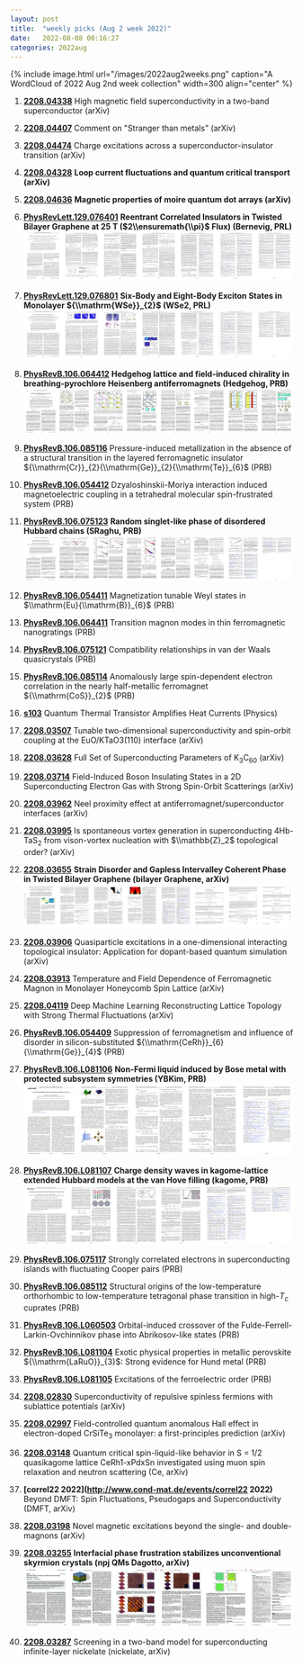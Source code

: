 ```yaml
---
layout: post
title:  "weekly picks (Aug 2 week 2022)"
date:   2022-08-08 00:16:27
categories: 2022aug
---
```


{% include image.html url="/images/2022aug2weeks.png" caption="A WordCloud of 2022 Aug 2nd week collection" width=300 align="center" %}


1. **[2208.04338](http://arxiv.org/abs/2208.04338)** High magnetic field superconductivity in a two-band superconductor (arXiv)

1. **[2208.04407](http://arxiv.org/abs/2208.04407)** Comment on "Stranger than metals" (arXiv)

1. **[2208.04474](http://arxiv.org/abs/2208.04474)** Charge excitations across a superconductor-insulator transition (arXiv)

1. **[2208.04328](http://arxiv.org/abs/2208.04328)** **Loop current fluctuations and quantum critical transport (arXiv)**

1. **[2208.04636](http://arxiv.org/abs/2208.04636)** **Magnetic properties of moire quantum dot arrays (arXiv)**




1. **[PhysRevLett.129.076401](https://link.aps.org/doi/10.1103/PhysRevLett.129.076401)** **Reentrant Correlated Insulators in Twisted Bilayer Graphene at 25 T ($2\\ensuremath{\\pi}$ Flux) (Bernevig, PRL)** ![](/images/PhysRevLett.129.076401.pdf.jpg)

1. **[PhysRevLett.129.076801](https://link.aps.org/doi/10.1103/PhysRevLett.129.076801)** **Six-Body and Eight-Body Exciton States in Monolayer ${\\mathrm{WSe}}_{2}$ (WSe2, PRL)** ![](/images/PhysRevLett.129.076801.pdf.jpg)

1. **[PhysRevB.106.064412](https://link.aps.org/doi/10.1103/PhysRevB.106.064412)** **Hedgehog lattice and field-induced chirality in breathing-pyrochlore Heisenberg antiferromagnets (Hedgehog, PRB)** ![](/images/PhysRevB.106.064412.pdf.jpg)

1. **[PhysRevB.106.085116](https://link.aps.org/doi/10.1103/PhysRevB.106.085116)** Pressure-induced metallization in the absence of a structural transition in the layered ferromagnetic insulator ${\\mathrm{Cr}}_{2}{\\mathrm{Ge}}_{2}{\\mathrm{Te}}_{6}$ (PRB)

1. **[PhysRevB.106.054412](https://link.aps.org/doi/10.1103/PhysRevB.106.054412)** Dzyaloshinskii-Moriya interaction induced magnetoelectric coupling in a tetrahedral molecular spin-frustrated system (PRB)

1. **[PhysRevB.106.075123](https://link.aps.org/doi/10.1103/PhysRevB.106.075123)** **Random singlet-like phase of disordered Hubbard chains (SRaghu, PRB)** ![](/images/PhysRevB.106.075123.pdf.jpg)

1. **[PhysRevB.106.054411](https://link.aps.org/doi/10.1103/PhysRevB.106.054411)** Magnetization tunable Weyl states in $\\mathrm{Eu}{\\mathrm{B}}_{6}$ (PRB)

1. **[PhysRevB.106.064411](https://link.aps.org/doi/10.1103/PhysRevB.106.064411)** Transition magnon modes in thin ferromagnetic nanogratings (PRB)

1. **[PhysRevB.106.075121](https://link.aps.org/doi/10.1103/PhysRevB.106.075121)** Compatibility relationships in van der Waals quasicrystals (PRB)

1. **[PhysRevB.106.085114](https://link.aps.org/doi/10.1103/PhysRevB.106.085114)** Anomalously large spin-dependent electron correlation in the nearly half-metallic ferromagnet ${\\mathrm{CoS}}_{2}$ (PRB)

1. **[s103](https://physics.aps.org/articles/v15/s103)** Quantum Thermal Transistor Amplifies Heat Currents (Physics)






1. **[2208.03507](http://arxiv.org/abs/2208.03507)** Tunable two-dimensional superconductivity and spin-orbit coupling at the EuO/KTaO3(110) interface (arXiv)

1. **[2208.03628](http://arxiv.org/abs/2208.03628)** Full Set of Superconducting Parameters of K$_3$C$_{60}$ (arXiv)

1. **[2208.03714](http://arxiv.org/abs/2208.03714)** Field-Induced Boson Insulating States in a 2D Superconducting Electron Gas with Strong Spin-Orbit Scatterings (arXiv)

1. **[2208.03962](http://arxiv.org/abs/2208.03962)** Neel proximity effect at antiferromagnet/superconductor interfaces (arXiv)

1. **[2208.03995](http://arxiv.org/abs/2208.03995)** Is spontaneous vortex generation in superconducting 4Hb-TaS$_2$ from vison-vortex nucleation with $\\mathbb{Z}_2$ topological order? (arXiv)

1. **[2208.03655](http://arxiv.org/abs/2208.03655)** **Strain Disorder and Gapless Intervalley Coherent Phase in Twisted Bilayer Graphene (bilayer Graphene, arXiv)** ![](/images/2208.03655.pdf.jpg)

1. **[2208.03906](http://arxiv.org/abs/2208.03906)** Quasiparticle excitations in a one-dimensional interacting topological insulator: Application for dopant-based quantum simulation (arXiv)

1. **[2208.03913](http://arxiv.org/abs/2208.03913)** Temperature and Field Dependence of Ferromagnetic Magnon in Monolayer Honeycomb Spin Lattice (arXiv)

1. **[2208.04119](http://arxiv.org/abs/2208.04119)** Deep Machine Learning Reconstructing Lattice Topology with Strong Thermal Fluctuations (arXiv)




1. **[PhysRevB.106.054409](https://link.aps.org/doi/10.1103/PhysRevB.106.054409)** Suppression of ferromagnetism and influence of disorder in silicon-substituted ${\\mathrm{CeRh}}_{6}{\\mathrm{Ge}}_{4}$ (PRB)

1. **[PhysRevB.106.L081106](https://link.aps.org/doi/10.1103/PhysRevB.106.L081106)** **Non-Fermi liquid induced by Bose metal with protected subsystem symmetries (YBKim, PRB)** ![](/images/PhysRevB.106.L081106.pdf.jpg)

1. **[PhysRevB.106.L081107](https://link.aps.org/doi/10.1103/PhysRevB.106.L081107)** **Charge density waves in kagome-lattice extended Hubbard models at the van Hove filling (kagome, PRB)** ![](/images/PhysRevB.106.L081107.pdf.jpg)

1. **[PhysRevB.106.075117](https://link.aps.org/doi/10.1103/PhysRevB.106.075117)** Strongly correlated electrons in superconducting islands with fluctuating Cooper pairs (PRB)

1. **[PhysRevB.106.085112](https://link.aps.org/doi/10.1103/PhysRevB.106.085112)** Structural origins of the low-temperature orthorhombic to low-temperature tetragonal phase transition in high-${T}_{c}$ cuprates (PRB)

1. **[PhysRevB.106.L060503](https://link.aps.org/doi/10.1103/PhysRevB.106.L060503)** Orbital-induced crossover of the Fulde-Ferrell-Larkin-Ovchinnikov phase into Abrikosov-like states (PRB)

1. **[PhysRevB.106.L081104](https://link.aps.org/doi/10.1103/PhysRevB.106.L081104)** Exotic physical properties in metallic perovskite ${\\mathrm{LaRuO}}_{3}$: Strong evidence for Hund metal (PRB)

1. **[PhysRevB.106.L081105](https://link.aps.org/doi/10.1103/PhysRevB.106.L081105)** Excitations of the ferroelectric order (PRB)



1. **[2208.02830](http://arxiv.org/abs/2208.02830)** Superconductivity of repulsive spinless fermions with sublattice potentials (arXiv)

1. **[2208.02997](http://arxiv.org/abs/2208.02997)** Field-controlled quantum anomalous Hall effect in electron-doped CrSiTe$_{ 3 }$ monolayer: a first-principles prediction (arXiv)

1. **[2208.03148](http://arxiv.org/abs/2208.03148)** Quantum critical spin-liquid-like behavior in S = 1/2 quasikagome lattice CeRh1-xPdxSn investigated using muon spin relaxation and neutron scattering (Ce, arXiv)

1. **[correl22 2022](http://www.cond-mat.de/events/correl22 2022)** Beyond DMFT: Spin Fluctuations, Pseudogaps and Superconductivity (DMFT, arXiv)

1. **[2208.03198](http://arxiv.org/abs/2208.03198)** Novel magnetic excitations beyond the single- and double-magnons (arXiv)

1. **[2208.03255](http://arxiv.org/abs/2208.03255)** **Interfacial phase frustration stabilizes unconventional skyrmion crystals (npj QMs Dagotto, arXiv)** ![](/images/s41535-022-00483-1.pdf.jpg)

1. **[2208.03287](http://arxiv.org/abs/2208.03287)** Screening in a two-band model for superconducting infinite-layer nickelate (nickelate, arXiv)
